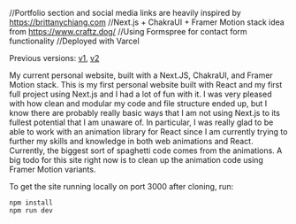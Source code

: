 //Portfolio section and social media links are heavily inspired by https://brittanychiang.com
//Next.js + ChakraUI + Framer Motion stack idea from https://www.craftz.dog/
//Using Formspree for contact form functionality
//Deployed with Varcel

Previous versions: [v1](https://codepen.io/TheAlexC/pen/LGYzVY), [v2](https://github.com/PeterCamejo/petercamejo.github.io)

My current personal website, built with a Next.JS, ChakraUI, and Framer Motion stack. This is my first personal website built with React and my first full project using Next.js and I had a lot of fun with it. I was very pleased with how clean and modular my code and file structure ended up, but I know there are probably really basic ways that I am not using Next.js to its fullest potential that I am unaware of. In particular, I was really glad to be able to work with an animation library for React since I am currently trying to further my skills and knowledge in both web animations and React. Currently, the biggest sort of spaghetti code comes from the animations. A big todo for this site right now is to clean up the animation code using Framer Motion variants.

To get the site running locally on port 3000 after cloning, run:
```
npm install
npm run dev

```
